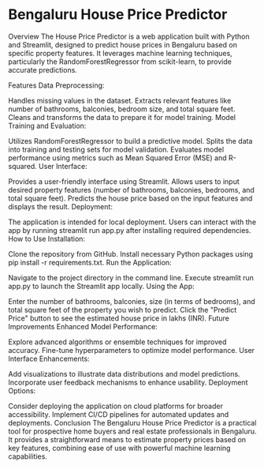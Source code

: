 # Bengaluru House Price Predictor

Overview
The House Price Predictor is a web application built with Python and Streamlit, designed to predict house prices in Bengaluru based on specific property features. It leverages machine learning techniques, particularly the RandomForestRegressor from scikit-learn, to provide accurate predictions.

Features
Data Preprocessing:

Handles missing values in the dataset.
Extracts relevant features like number of bathrooms, balconies, bedroom size, and total square feet.
Cleans and transforms the data to prepare it for model training.
Model Training and Evaluation:

Utilizes RandomForestRegressor to build a predictive model.
Splits the data into training and testing sets for model validation.
Evaluates model performance using metrics such as Mean Squared Error (MSE) and R-squared.
User Interface:

Provides a user-friendly interface using Streamlit.
Allows users to input desired property features (number of bathrooms, balconies, bedrooms, and total square feet).
Predicts the house price based on the input features and displays the result.
Deployment:

The application is intended for local deployment.
Users can interact with the app by running streamlit run app.py after installing required dependencies.
How to Use
Installation:

Clone the repository from GitHub.
Install necessary Python packages using pip install -r requirements.txt.
Run the Application:

Navigate to the project directory in the command line.
Execute streamlit run app.py to launch the Streamlit app locally.
Using the App:

Enter the number of bathrooms, balconies, size (in terms of bedrooms), and total square feet of the property you wish to predict.
Click the "Predict Price" button to see the estimated house price in lakhs (INR).
Future Improvements
Enhanced Model Performance:

Explore advanced algorithms or ensemble techniques for improved accuracy.
Fine-tune hyperparameters to optimize model performance.
User Interface Enhancements:

Add visualizations to illustrate data distributions and model predictions.
Incorporate user feedback mechanisms to enhance usability.
Deployment Options:

Consider deploying the application on cloud platforms for broader accessibility.
Implement CI/CD pipelines for automated updates and deployments.
Conclusion
The Bengaluru House Price Predictor is a practical tool for prospective home buyers and real estate professionals in Bengaluru. It provides a straightforward means to estimate property prices based on key features, combining ease of use with powerful machine learning capabilities.
